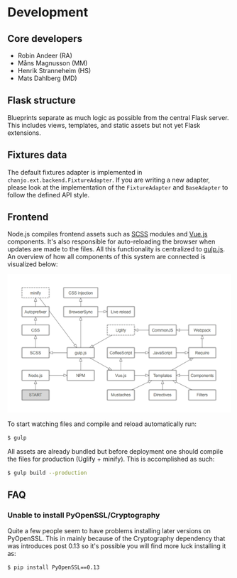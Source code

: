 # Development

## Core developers

- Robin Andeer (RA)
- Måns Magnusson (MM)
- Henrik Stranneheim (HS)
- Mats Dahlberg (MD)


## Flask structure
Blueprints separate as much logic as possible from the central Flask server. This includes views, templates, and static assets but not yet Flask extensions.


## Fixtures data
The default fixtures adapter is implemented in ``chanjo.ext.backend.FixtureAdapter``. If you are writing a new adapter, please look at the implementation of the ``FixtureAdapter`` and ``BaseAdapter`` to follow the defined API style.


## Frontend
Node.js compiles frontend assets such as [SCSS](http://sass-lang.com/) modules and [Vue.js](http://vuejs.org/) components. It's also responsible for auto-reloading the browser when updates are made to the files. All this functionality is centralized to [gulp.js](http://gulpjs.com/). An overview of how all components of this system are connected is visualized below:

![Scout Frontend](img/frontend.png)

To start watching files and compile and reload automatically run:

```bash
$ gulp
```

All assets are already bundled but before deployment one should compile the files for production (Uglify + minify). This is accomplished as such:

```bash
$ gulp build --production
```

## FAQ

### Unable to install PyOpenSSL/Cryptography
Quite a few people seem to have problems installing later versions on PyOpenSSL. This in mainly because of the Cryptography dependency that was introduces post 0.13 so it's possible you will find more luck installing it as:

```bash
$ pip install PyOpenSSL==0.13
```
